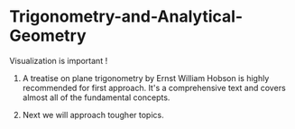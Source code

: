 # Trigonometry-and-Analytical-Geometry
Visualization is important !



1. A treatise on plane trigonometry by Ernst William Hobson is highly recommended for first approach. It's a comprehensive text and
   covers almost all of the fundamental concepts.
   
2. Next we will approach tougher topics.
